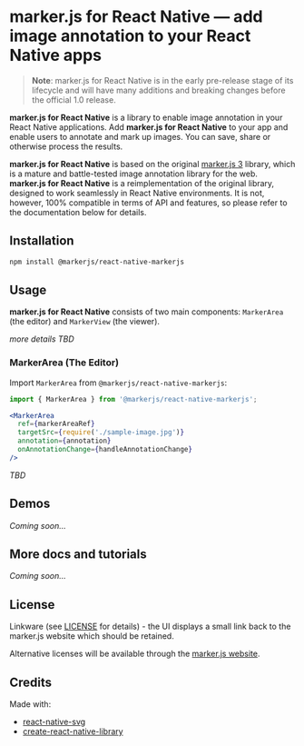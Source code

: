 # marker.js for React Native &mdash; add image annotation to your React Native apps

> **Note**: marker.js for React Native is in the early pre-release stage of its lifecycle and will have many additions and breaking changes before the official 1.0 release.

**marker.js for React Native** is a library to enable image annotation in your React Native applications. Add **marker.js for React Native** to your app and enable users to annotate and mark up images. You can save, share or otherwise process the results.

**marker.js for React Native** is based on the original [marker.js 3](https://markerjs.com) library, which is a mature and battle-tested image annotation library for the web. **marker.js for React Native** is a reimplementation of the original library, designed to work seamlessly in React Native environments. It is not, however, 100% compatible in terms of API and features, so please refer to the documentation below for details.

## Installation

```bash
npm install @markerjs/react-native-markerjs
```

## Usage

**marker.js for React Native** consists of two main components: `MarkerArea` (the editor) and `MarkerView` (the viewer).

_more details TBD_

### MarkerArea (The Editor)

Import `MarkerArea` from `@markerjs/react-native-markerjs`:

```js
import { MarkerArea } from '@markerjs/react-native-markerjs';
```

```jsx
<MarkerArea
  ref={markerAreaRef}
  targetSrc={require('./sample-image.jpg')}
  annotation={annotation}
  onAnnotationChange={handleAnnotationChange}
/>
```

_TBD_

## Demos

_Coming soon..._

## More docs and tutorials

_Coming soon..._

## License

Linkware (see [LICENSE](https://github.com/ailon/react-native-markerjs/blob/master/LICENSE) for details) - the UI displays a small link back to the marker.js website which should be retained.

Alternative licenses will be available through the [marker.js website](https://markerjs.com).

## Credits

Made with:

- [react-native-svg](https://github.com/software-mansion/react-native-svg)
- [create-react-native-library](https://github.com/callstack/react-native-builder-bob)
